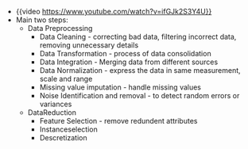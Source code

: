 - {{video https://www.youtube.com/watch?v=ifGJk2S3Y4U}}
- Main two steps:
	- Data Preprocessing
		- Data Cleaning - correcting bad data, filtering incorrect data, removing unnecessary details
		- Data Transformation - process of data consolidation
		- Data Integration - Merging data from different sources
		- Data Normalization - express the data in same measurement, scale and range
		- Missing value imputation - handle missing values
		- Noise Identification and removal - to detect random errors or variances
	- DataReduction
		- Feature Selection - remove redundent attributes
		- Instanceselection
		- Descretization